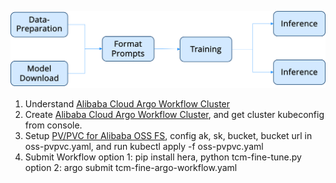 ![img](https://github.com/AliyunContainerService/argo-workflow-examples/blob/main/fine-tune-with-argo/fine-tune.png)
1. Understand [Alibaba Cloud Argo Workflow Cluster](https://help.aliyun.com/zh/ack/distributed-cloud-container-platform-for-kubernetes/user-guide/overview-12)
2. Create [Alibaba Cloud Argo Workflow Cluster](https://help.aliyun.com/zh/ack/distributed-cloud-container-platform-for-kubernetes/user-guide/create-a-workflow-cluster), and get cluster kubeconfig from console.
3. Setup [PV/PVC for Alibaba OSS FS](https://help.aliyun.com/zh/ack/distributed-cloud-container-platform-for-kubernetes/user-guide/use-volumes), config ak, sk, bucket, bucket url in oss-pvpvc.yaml, and run kubectl apply -f oss-pvpvc.yaml
4. Submit Workflow
    option 1: pip install hera, python tcm-fine-tune.py 
    option 2: argo submit tcm-fine-argo-workflow.yaml

       
